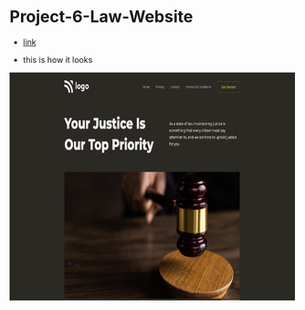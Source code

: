 # Project-6-Law-Website


* [link](https://justice-fsjs2.netlify.app)

* this is how it looks

<img src="Output.png"  width="500" height="400">
